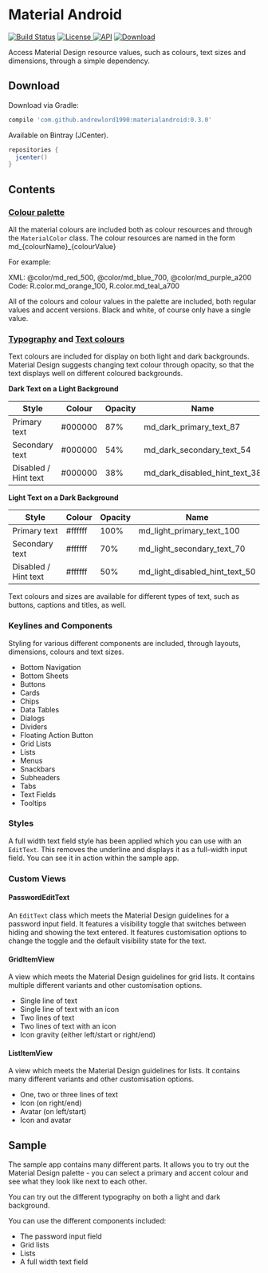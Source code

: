 # Material Android

[![Build Status](https://travis-ci.org/andrewlord1990/materialandroid.svg?branch=master)](https://travis-ci.org/andrewlord1990/materialandroid)
[![License](https://img.shields.io/badge/license-Apache%202.0-green.svg) ](https://github.com/andrewlord1990/materialandroid/blob/master/LICENSE)
[![API](https://img.shields.io/badge/API-7%2B-brightgreen.svg?style=flat)](https://android-arsenal.com/api?level=7)
[ ![Download](https://api.bintray.com/packages/andrewlord1990/maven/materialandroid/images/download.svg) ](https://bintray.com/andrewlord1990/maven/materialandroid/_latestVersion)

Access Material Design resource values, such as colours, text sizes and dimensions, through a simple dependency.

## Download

Download via Gradle:
```groovy
compile 'com.github.andrewlord1990:materialandroid:0.3.0'
```

Available on Bintray (JCenter).
```groovy
repositories {
  jcenter()
}
```

## Contents

### [Colour palette]

All the material colours are included both as colour resources and through the `MaterialColor` class. The colour resources are named in the form md_{colourName}_{colourValue}

For example:

XML: @color/md_red_500, @color/md_blue_700, @color/md_purple_a200
Code: R.color.md_orange_100, R.color.md_teal_a700

All of the colours and colour values in the palette are included, both regular values and accent versions. Black and white, of course only have a single value.

### [Typography] and [Text colours]

Text colours are included for display on both light and dark backgrounds. Material Design suggests changing text colour through opacity, so that the text displays well on different coloured backgrounds.

**Dark Text on a Light Background**

| Style                | Colour  | Opacity | Name                           |
| -------------------- | ------- | ------- | ------------------------------ |
| Primary text         | #000000 | 87%     | md_dark_primary_text_87        |
| Secondary text       | #000000 | 54%     | md_dark_secondary_text_54      |
| Disabled / Hint text | #000000 | 38%     | md_dark_disabled_hint_text_38  |

**Light Text on a Dark Background**

| Style                | Colour  | Opacity | Name                           |
| -------------------- | ------- | ------- | ------------------------------ |
| Primary text         | #ffffff | 100%    | md_light_primary_text_100      |
| Secondary text       | #ffffff | 70%     | md_light_secondary_text_70     |
| Disabled / Hint text | #ffffff | 50%     | md_light_disabled_hint_text_50 |


Text colours and sizes are available for different types of text, such as buttons, captions and titles, as well.

### Keylines and Components

Styling for various different components are included, through layouts, dimensions, colours and text sizes.

- Bottom Navigation
- Bottom Sheets
- Buttons
- Cards
- Chips
- Data Tables
- Dialogs
- Dividers
- Floating Action Button
- Grid Lists
- Lists
- Menus
- Snackbars
- Subheaders
- Tabs
- Text Fields
- Tooltips

### Styles

A full width text field style has been applied which you can use with an `EditText`. This removes the underline and displays it as a full-width input field. You can see it in action within the sample app.

### Custom Views

#### PasswordEditText

An `EditText` class which meets the Material Design guidelines for a password input field. It features a visibility toggle that switches between hiding and showing the text entered. It features customisation options to change the toggle and the default visibility state for the text.

#### GridItemView

A view which meets the Material Design guidelines for grid lists. It contains multiple different variants and other customisation options.

- Single line of text
- Single line of text with an icon
- Two lines of text
- Two lines of text with an icon
- Icon gravity (either left/start or right/end)

#### ListItemView

A view which meets the Material Design guidelines for lists. It contains many different variants and other customisation options.

- One, two or three lines of text
- Icon (on right/end)
- Avatar (on left/start)
- Icon and avatar

## Sample

The sample app contains many different parts. It allows you to try out the Material Design palette - you can select a primary and accent colour and see what they look like next to each other.

You can try out the different typography on both a light and dark background.

You can use the different components included:

- The password input field
- Grid lists
- Lists
- A full width text field


[Colour palette]: https://www.google.com/design/spec/style/color.html#color-color-palette
[Text colours]: https://www.google.com/design/spec/style/color.html#color-text-background-colors
[Typography]: https://www.google.com/design/spec/style/typography.html#typography-styles

